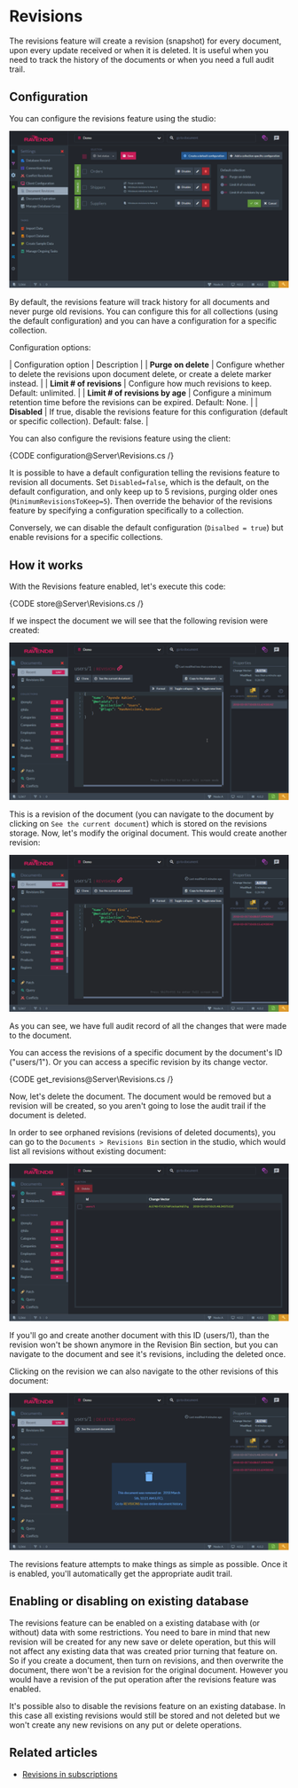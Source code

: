 # Revisions

The revisions feature will create a revision (snapshot) for every document, upon every update received or when it is deleted.
It is useful when you need to track the history of the documents or when you need a full audit trail.

## Configuration

You can configure the revisions feature using the studio:

![Configuring revisions feature on the database](images/configure-revisions.png)

By default, the revisions feature will track history for all documents and never purge old revisions. 
You can configure this for all collections (using the default configuration) and you can have a configuration for a specific collection.

Configuration options:

| Configuration option | Description |
| **Purge on delete** | Configure whether to delete the revisions upon document delete, or create a delete marker instead. |
| **Limit # of revisions** | Configure how much revisions to keep. Default: unlimited. |
| **Limit # of revisions by age** | Configure a minimum retention time before the revisions can be expired. Default: None. |
| **Disabled** | If true, disable the revisions feature for this configuration (default or specific collection). Default: false. |

You can also configure the revisions feature using the client:

{CODE configuration@Server\Revisions.cs /}

It is possible to have a default configuration telling the revisions feature to revision all documents. 
Set `Disabled=false`, which is the default, on the default configuration, and only keep up to 5 revisions, purging older ones (`MinimumRevisionsToKeep=5`).
Then override the behavior of the revisions feature by specifying a configuration specifically to a collection. 

Conversely, we can disable the default configuration (`Disalbed = true`) but enable revisions for a specific collections.

## How it works

With the Revisions feature enabled, let's execute this code:

{CODE store@Server\Revisions.cs /}

If we inspect the document we will see that the following revision were created:

![Figure 1: Revisions](images\revisions1.png)

This is a revision of the document (you can navigate to the document by clicking on `See the current document`) which is stored on the revisions storage.
Now, let's modify the original document. This would create another revision:

![Figure 2: Revisions, Modified](images\revisions2.png)

As you can see, we have full audit record of all the changes that were made to the document.

You can access the revisions of a specific document by the document's ID ("users/1").
Or you can access a specific revision by its change vector.

{CODE get_revisions@Server\Revisions.cs /}

Now, let's delete the document. 
The document would be removed but a revision will be created, so you aren't going to lose the audit trail if the document is deleted.

In order to see orphaned revisions (revisions of deleted documents), you can go to the `Documents > Revisions Bin` section in the studio, 
which would list all revisions without existing document:

![Figure 3: Revisions, Deleted](images\revisions3.png)

If you'll go and create another document with this ID (users/1), than the revision won't be shown anymore in the Revision Bin section, 
but you can navigate to the document and see it's revisions, including the deleted once.

Clicking on the revision we can also navigate to the other revisions of this document:

![Figure 4: Revisions, Deleted - other revisions](images\revisions4.png)

The revisions feature attempts to make things as simple as possible. Once it is enabled, you'll automatically get the appropriate audit trail.

## Enabling or disabling on existing database

The revisions feature can be enabled on a existing database with (or without) data with some restrictions. 
You need to bare in mind that new revision will be created for any new save or delete operation, but this will not affect any existing data that was created prior turning that feature on.
So if you create a document, then turn on revisions, and then overwrite the document, there won't be a revision for the original document. However you would have a revision of the put operation after the revisions feature was enabled.

It's possible also to disable the revisions feature on an existing database.
In this case all existing revisions would still be stored and not deleted but we won't create any new revisions on any put or delete operations.

## Related articles

- [Revisions in subscriptions](../../client-api/data-subscriptions/advanced-topics/subscription-with-revisioning)

